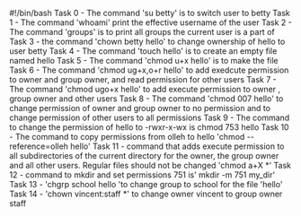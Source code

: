 #!/bin/bash
Task 0 - The command 'su betty' is to switch user to betty
Task 1 - The command 'whoami' print the effective username of the user
Task 2 - The command 'groups' is to print all groups the current user is a part of
Task 3 - the command 'chown betty hello' to change ownership of hello to user betty
Task 4 - The command 'touch hello' is to create an empty file named hello
Task 5 - The command 'chmod u+x hello' is to make the file
Task 6 - The command 'chmod ug+x,o+r hello' to add exedcute permission to owner and group owner, and read permission for other users
Task 7 - The command 'chmod ugo+x hello' to add execute permission to owner , group owner and other users
Task 8 - The command 'chmod 007 hello' to change permission of owner and group owner to no permission and to change permission of other users to all permissions
Task 9 - The command to change the permission of hello to -rwxr-x-wx is chmod 753 hello
Task 10 - The command to copy permissions from olleh to hello 'chmod --reference=olleh hello'
Task 11 - command that adds execute permission to all subdirectories of the current directory for the owner, the group owner and all other users. Regular files should not be changed 'chmod a+X *'
Task 12 - command to mkdir and set permissions 751 is' mkdir -m 751 my_dir'
Task 13 - 'chgrp school hello 'to change group to school for the file 'hello'
Task 14 - 'chown vincent:staff *' to change owner vincent to group owner staff
